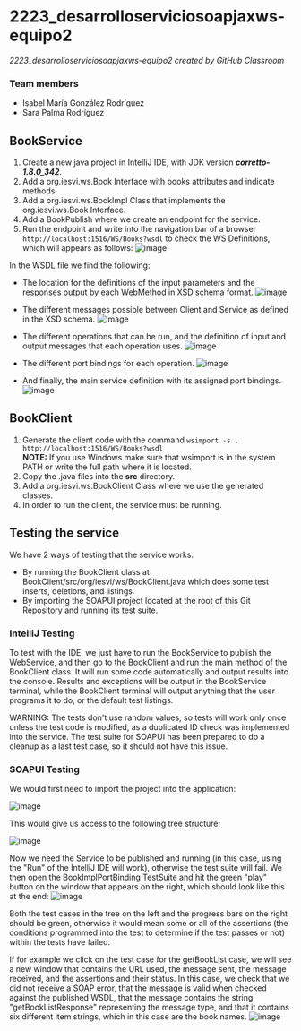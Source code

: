 # 2223_desarrolloserviciosoapjaxws-equipo2
*2223_desarrolloserviciosoapjaxws-equipo2 created by GitHub Classroom*

### Team members
- Isabel María González Rodríguez
- Sara Palma Rodríguez


## BookService
1. Create a new java project in IntelliJ IDE, with JDK version ***corretto-1.8.0_342***.
2. Add a org.iesvi.ws.Book Interface with books attributes and indicate methods.
3. Add a org.iesvi.ws.BookImpl Class that implements the org.iesvi.ws.Book Interface.
4. Add a BookPublish where we create an endpoint for the service.
5. Run the endpoint and write into the navigation bar of a browser `http://localhost:1516/WS/Books?wsdl` to check the WS Definitions, which will appears as follows:
![image](https://user-images.githubusercontent.com/98974760/200937201-168acd41-7b92-4386-80ac-4697088c722c.png)

In the WSDL file we find the following:
- The location for the definitions of the input parameters and the responses output by each WebMethod in XSD schema format.
![image](https://user-images.githubusercontent.com/98974760/200973966-06f04dfe-ab31-4487-8a6d-5a526b1717dd.png)

- The different messages possible between Client and Service as defined in the XSD schema.
![image](https://user-images.githubusercontent.com/98974760/200974270-5d585ffa-d13b-4453-89e8-3f8af33d422f.png)

- The different operations that can be run, and the definition of input and output messages that each operation uses.
![image](https://user-images.githubusercontent.com/98974760/200974768-8e3ecf97-fcb4-4d81-b40a-0e55a2cf3fc3.png)

- The different port bindings for each operation.
![image](https://user-images.githubusercontent.com/98974760/200974955-95ff0bc7-f58f-4ed9-962e-79410e9ab086.png)

- And finally, the main service definition with its assigned port bindings.
![image](https://user-images.githubusercontent.com/98974760/200975067-fa147d72-4f78-4825-b760-f816f3af2fd2.png)


## BookClient
1. Generate the client code with the command `wsimport -s . http://localhost:1516/WS/Books?wsdl`
<br> **NOTE:** If you use Windows make sure that wsimport is in the system PATH or write the full path where it is located.
2. Copy the .java files into the **src** directory.
3. Add a org.iesvi.ws.BookClient Class where we use the generated classes.
4. In order to run the client, the service must be running.


## Testing the service
We have 2 ways of testing that the service works:

- By running the BookClient class at BookClient/src/org/iesvi/ws/BookClient.java which does some test inserts, deletions, and listings.
- By importing the SOAPUI project located at the root of this Git Repository and running its test suite.

### IntelliJ Testing
To test with the IDE, we just have to run the BookService to publish the WebService, and then go to the BookClient and run the main method of the BookClient class.
It will run some code automatically and output results into the console.
Results and exceptions will be output in the BookService terminal, while the BookClient terminal will output anything that the user programs it to do, or the default test listings.

WARNING: The tests don't use random values, so tests will work only once unless the test code is modified, as a duplicated ID check was implemented into the service. The test suite for SOAPUI has been prepared to do a cleanup as a last test case, so it should not have this issue.

### SOAPUI Testing
We would first need to import the project into the application:

![image](https://user-images.githubusercontent.com/98974760/200980227-df015be6-2e95-4e91-b25e-74ea69169948.png)

This would give us access to the following tree structure:

![image](https://user-images.githubusercontent.com/98974760/200980404-dbf32756-d10a-41ea-882e-623c954d6f5a.png)

Now we need the Service to be published and running (in this case, using the "Run" of the IntelliJ IDE will work), otherwise the test suite will fail.
We then open the BookImplPortBinding TestSuite and hit the green "play" button on the window that appears on the right, which should look like this at the end:
![image](https://user-images.githubusercontent.com/98974760/200980870-cca6715f-1a73-4e1d-b1a8-cce96d0ae074.png)

Both the test cases in the tree on the left and the progress bars on the right should be green, otherwise it would mean some or all of the assertions (the conditions programmed into the test to determine if the test passes or not) within the tests have failed.

If for example we click on the test case for the getBookList case, we will see a new window that contains the URL used, the message sent, the message received, and the assertions and their status. In this case, we check that we did not receive a SOAP error, that the message is valid when checked against the published WSDL, that the message contains the string "getBookListResponse" representing the message type, and that it contains six different item strings, which in this case are the book names.
![image](https://user-images.githubusercontent.com/98974760/200981373-50cfe0dd-efa1-47d7-95a7-4ee731de04df.png)
